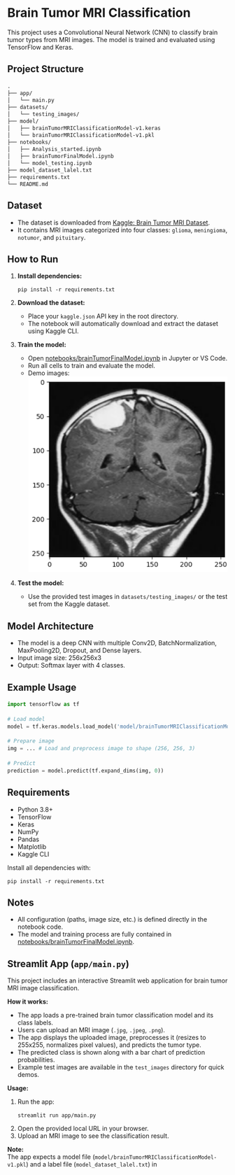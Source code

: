 # Brain Tumor MRI Classification

This project uses a Convolutional Neural Network (CNN) to classify brain tumor types from MRI images. The model is trained and evaluated using TensorFlow and Keras.

## Project Structure

```
.
├── app/
│   └── main.py
├── datasets/
│   └── testing_images/
├── model/
│   ├── brainTumorMRIClassificationModel-v1.keras
│   └── brainTumorMRIClassificationModel-v1.pkl
├── notebooks/
│   ├── Analysis_started.ipynb
│   ├── brainTumorFinalModel.ipynb
│   └── model_testing.ipynb
├── model_dataset_lalel.txt
├── requirements.txt
└── README.md
```

## Dataset

- The dataset is downloaded from [Kaggle: Brain Tumor MRI Dataset](https://www.kaggle.com/datasets/masoudnickparvar/brain-tumor-mri-dataset).
- It contains MRI images categorized into four classes: `glioma`, `meningioma`, `notumor`, and `pituitary`.

## How to Run

1. **Install dependencies:**
   ```
   pip install -r requirements.txt
   ```

2. **Download the dataset:**
   - Place your `kaggle.json` API key in the root directory.
   - The notebook will automatically download and extract the dataset using Kaggle CLI.

3. **Train the model:**
   - Open [notebooks/brainTumorFinalModel.ipynb](notebooks/brainTumorFinalModel.ipynb) in Jupyter or VS Code.
   - Run all cells to train and evaluate the model.
   - Demo images: ![alt text](image.png)
4. **Test the model:**
   - Use the provided test images in `datasets/testing_images/` or the test set from the Kaggle dataset.

## Model Architecture

- The model is a deep CNN with multiple Conv2D, BatchNormalization, MaxPooling2D, Dropout, and Dense layers.
- Input image size: 256x256x3
- Output: Softmax layer with 4 classes.

## Example Usage

```python
import tensorflow as tf

# Load model
model = tf.keras.models.load_model('model/brainTumorMRIClassificationModel-v1.keras')

# Prepare image
img = ... # Load and preprocess image to shape (256, 256, 3)

# Predict
prediction = model.predict(tf.expand_dims(img, 0))
```

## Requirements

- Python 3.8+
- TensorFlow
- Keras
- NumPy
- Pandas
- Matplotlib
- Kaggle CLI

Install all dependencies with:
```
pip install -r requirements.txt
```

## Notes

- All configuration (paths, image size, etc.) is defined directly in the notebook code.
- The model and training process are fully contained in [notebooks/brainTumorFinalModel.ipynb](notebooks/brainTumorFinalModel.ipynb).

## Streamlit App (`app/main.py`)

This project includes an interactive Streamlit web application for brain tumor MRI image classification.

**How it works:**
- The app loads a pre-trained brain tumor classification model and its class labels.
- Users can upload an MRI image (`.jpg`, `.jpeg`, `.png`).
- The app displays the uploaded image, preprocesses it (resizes to 255x255, normalizes pixel values), and predicts the tumor type.
- The predicted class is shown along with a bar chart of prediction probabilities.
- Example test images are available in the `test_images` directory for quick demos.

**Usage:**
1. Run the app:
   ```
   streamlit run app/main.py
   ```
2. Open the provided local URL in your browser.
3. Upload an MRI image to see the classification result.

**Note:**  
The app expects a model file (`model/brainTumorMRIClassificationModel-v1.pkl`) and a label file (`model_dataset_lalel.txt`) in

